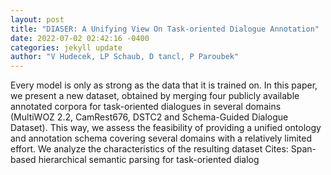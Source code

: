 ```yaml
--- 
layout: post 
title: "DIASER: A Unifying View On Task-oriented Dialogue Annotation" 
date: 2022-07-02 02:42:16 -0400 
categories: jekyll update 
author: "V Hudecek, LP Schaub, D tancl, P Paroubek" 
--- 
```

Every model is only as strong as the data that it is trained on. In this paper, we present a new dataset, obtained by merging four publicly available annotated corpora for task-oriented dialogues in several domains (MultiWOZ 2.2, CamRest676, DSTC2 and Schema-Guided Dialogue Dataset). This way, we assess the feasibility of providing a unified ontology and annotation schema covering several domains with a relatively limited effort. We analyze the characteristics of the resulting dataset Cites: Span-based hierarchical semantic parsing for task-oriented dialog